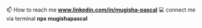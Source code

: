 📫 How to reach me <b>www.linkedin.com/in/mugisha-pascal</b>
💻 connect me via terminal <b>npx mugishapascal</b>


